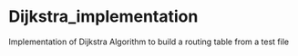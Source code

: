 # Dijkstra_implementation
Implementation of Dijkstra Algorithm to build a routing table from a test file
